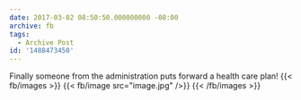 ```yaml
---
date: 2017-03-02 08:50:50.000000000 -08:00
archive: fb
tags: 
  - Archive Post
id: '1488473450'
---
```


Finally someone from the administration puts forward a health care plan!
{{< fb/images >}}
{{< fb/image src="image.jpg" />}}
{{< /fb/images >}}
